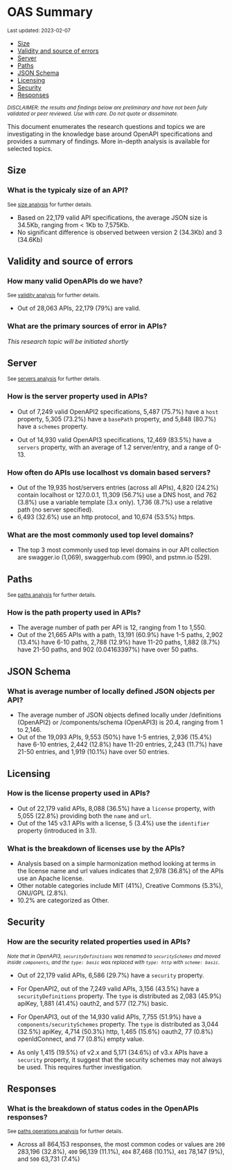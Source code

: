 OAS Summary
================
<sup>Last updated: 2023-02-07</sup>

- <a href="#size" id="toc-size">Size</a>
- <a href="#validity-and-source-of-errors"
  id="toc-validity-and-source-of-errors">Validity and source of errors</a>
- <a href="#server" id="toc-server">Server</a>
- <a href="#paths" id="toc-paths">Paths</a>
- <a href="#json-schema" id="toc-json-schema">JSON Schema</a>
- <a href="#licensing" id="toc-licensing">Licensing</a>
- <a href="#security" id="toc-security">Security</a>
- <a href="#responses" id="toc-responses">Responses</a>

<sup>*DISCLAIMER: the results and findings below are preliminary and
have not been fully validated or peer reviewed. Use with care. Do not
quote or disseminate.*</sup>

This document enumerates the research questions and topics we are
investigating in the knowledge base around OpenAPI specifications and
provides a summary of findings. More in-depth analysis is available for
selected topics.

## Size

### What is the typicaly size of an API?

<sup>See [size analysis](oas_size.md) for further details.<sup>

- Based on 22,179 valid API specifications, the average JSON size is
  34.5Kb, ranging from \< 1Kb to 7,575Kb.
- No significant difference is observed between version 2 (34.3Kb) and 3
  (34.6Kb)

## Validity and source of errors

### How many valid OpenAPIs do we have?

<sup>See [validity analysis](oas_validity.md) for further details.<sup>

- Out of 28,063 APIs, 22,179 (79%) are valid.

### What are the primary sources of error in APIs?

*This research topic will be initiated shortly*

## Server

<sup>See [servers analysis](oas_servers.md) for further details.</sup>

### How is the server property used in APIs?

- Out of 7,249 valid OpenAPI2 specifications, 5,487 (75.7%) have a
  `host` property, 5,305 (73.2%) have a `basePath` property, and 5,848
  (80.7%) have a `schemes` property.

- Out of 14,930 valid OpenAPI3 specifications, 12,469 (83.5%) have a
  `servers` property, with an average of 1.2 server/entry, and a range
  of 0-13.

### How often do APIs use localhost vs domain based servers?

- Out of the 19,935 host/servers entries (across all APIs), 4,820
  (24.2%) contain localhost or 127.0.0.1, 11,309 (56.7%) use a DNS host,
  and 762 (3.8%) use a variable template (3.x only). 1,736 (8.7%) use a
  relative path (no server specified).
- 6,493 (32.6%) use an http protocol, and 10,674 (53.5%) https.

### What are the most commonly used top level domains?

- The top 3 most commonly used top level domains in our API collection
  are swagger.io (1,069), swaggerhub.com (990), and pstmn.io (529).

## Paths

<sup>See [paths analysis](oas_paths.md) for further details.</sup>

### How is the path property used in APIs?

- The average number of path per API is 12, ranging from 1 to 1,550.
- Out of the 21,665 APIs with a path, 13,191 (60.9%) have 1-5 paths,
  2,902 (13.4%) have 6-10 paths, 2,788 (12.9%) have 11-20 paths, 1,882
  (8.7%) have 21-50 paths, and 902 (0.04163397%) have over 50 paths.

## JSON Schema

### What is average number of locally defined JSON objects per API?

- The average number of JSON objects defined locally under /definitions
  (OpenAPI2) or /components/schema (OpenAPI3) is 20.4, ranging from 1 to
  2,146.
- Out of the 19,093 APIs, 9,553 (50%) have 1-5 entries, 2,936 (15.4%)
  have 6-10 entries, 2,442 (12.8%) have 11-20 entries, 2,243 (11.7%)
  have 21-50 entries, and 1,919 (10.1%) have over 50 entries.

## Licensing

### How is the license property used in APIs?

- Out of 22,179 valid APIs, 8,088 (36.5%) have a `license` property,
  with 5,055 (22.8%) providing both the `name` and `url`.
- Out of the 145 v3.1 APIs with a license, 5 (3.4%) use the `identifier`
  property (introduced in 3.1).

### What is the breakdown of licenses use by the APIs?

- Analysis based on a simple harmonization method looking at terms in
  the license name and url values indicates that 2,978 (36.8%) of the
  APIs use an Apache license.
- Other notable categories include MIT (41%), Creative Commons (5.3%),
  GNU/GPL (2.8%).
- 10.2% are categorized as Other.

## Security

### How are the security related properties used in APIs?

<sup>*Note that in OpenAPI3, `securityDefinitions` was renamed to
`securitySchemes` and moved inside `components`, and the `type: basic`
was replaced with `type: http` with `scheme: basic`.*</sup>

- Out of 22,179 valid APIs, 6,586 (29.7%) have a `security` property.

- For OpenAPI2, out of the 7,249 valid APIs, 3,156 (43.5%) have a
  `securityDefinitions` property. The `type` is distributed as 2,083
  (45.9%) apiKey, 1,881 (41.4%) oauth2, and 577 (12.7%) basic.

- For OpenAPI3, out of the 14,930 valid APIs, 7,755 (51.9%) have a
  `components/securitySchemes` property. The `type` is distributed as
  3,044 (32.5%) apiKey, 4,714 (50.3%) http, 1,465 (15.6%) oauth2, 77
  (0.8%) openIdConnect, and 77 (0.8%) empty value.

- As only 1,415 (19.5%) of v2.x and 5,171 (34.6%) of v3.x APIs have a
  `security` property, it suggest that the security schemes may not
  always be used. This requires further investigation.

## Responses

### What is the breakdown of status codes in the OpenAPIs responses?

<sup>See [paths operations analysis](oas_paths_operations.md) for
further details.<sup>

- Across all 864,153 responses, the most common codes or values are
  `200` 283,196 (32.8%), `400` 96,139 (11.1%), `404` 87,468 (10.1%),
  `401` 78,147 (9%), and `500` 63,731 (7.4%)
